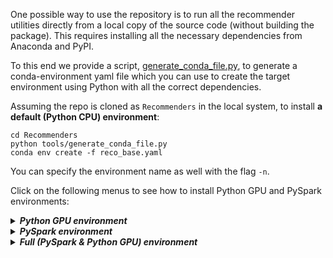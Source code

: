 One possible way to use the repository is to run all the recommender utilities directly from a local copy of the source code (without building the package). This requires installing all the necessary dependencies from Anaconda and PyPI.

To this end we provide a script, [generate_conda_file.py](tools/generate_conda_file.py), to generate a conda-environment yaml file which you can use to create the target environment using Python with all the correct dependencies.

Assuming the repo is cloned as `Recommenders` in the local system, to install **a default (Python CPU) environment**:

    cd Recommenders
    python tools/generate_conda_file.py
    conda env create -f reco_base.yaml

You can specify the environment name as well with the flag `-n`.

Click on the following menus to see how to install Python GPU and PySpark environments:

<details>
<summary><strong><em>Python GPU environment</em></strong></summary>

Assuming that you have a GPU machine, to install the Python GPU environment:

    cd Recommenders
    python tools/generate_conda_file.py --gpu
    conda env create -f reco_gpu.yaml

</details>

<details>
<summary><strong><em>PySpark environment</em></strong></summary>

To install the PySpark environment:

    cd Recommenders
    python tools/generate_conda_file.py --pyspark
    conda env create -f reco_pyspark.yaml

Additionally, if you want to test a particular version of spark, you may pass the `--pyspark-version` argument:

    python tools/generate_conda_file.py --pyspark-version 3.1.1

</details>

<details>
<summary><strong><em>Full (PySpark & Python GPU) environment</em></strong></summary>

With this environment, you can run both PySpark and Python GPU notebooks in this repository.
To install the environment:

    cd Recommenders
    python tools/generate_conda_file.py --gpu --pyspark
    conda env create -f reco_full.yaml

</details>
